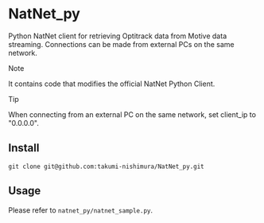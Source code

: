 # NatNet_py
Python NatNet client for retrieving Optitrack data from Motive data streaming. Connections can be made from external PCs on the same network.

> [!NOTE]
> It contains code that modifies the official NatNet Python Client.

> [!TIP]
> When connecting from an external PC on the same network, set client_ip to "0.0.0.0".

## Install
```
git clone git@github.com:takumi-nishimura/NatNet_py.git
```

## Usage
Please refer to `natnet_py/natnet_sample.py`.
